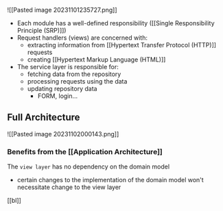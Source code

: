 ![[Pasted image 20231101235727.png]]
- Each module has a well-defined responsibility ([[Single Responsibility Principle (SRP)]])
- Request handlers (views) are concerned with:
	- extracting information from [[Hypertext Transfer Protocol (HTTP)]] requests
	- creating [[Hypertext Markup Language (HTML)]]
- The service layer is responsible for:
	- fetching data from the repository
	- processing requests using the data
	- updating repository data
		- FORM, login...

## Full Architecture
![[Pasted image 20231102000143.png]]

### Benefits from the [[Application Architecture]]
The `view layer` has no dependency on the domain model
- certain changes to the implementation of the domain model won't necessitate change to the view layer

[[bl]]